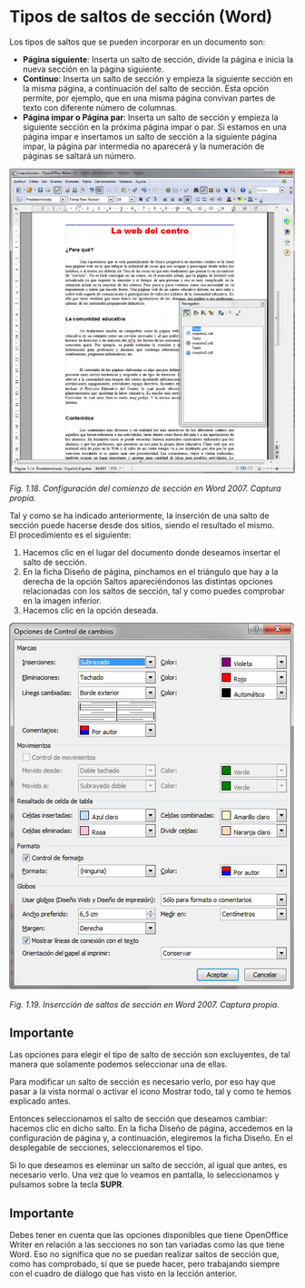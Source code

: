 # Tipos de saltos de sección (Word)

Los tipos de saltos que se pueden incorporar en un documento son:

*   **Página siguiente**: Inserta un salto de sección, divide la página e inicia la nueva sección en la página siguiente.
*   **Continuo**: Inserta un salto de sección y empieza la siguiente sección en la misma página, a continuación del salto de sección. Esta opción permite, por ejemplo, que en una misma página convivan partes de texto con diferente número de columnas.
*   **Página impar o Página par**: Inserta un salto de sección y empieza la siguiente sección en la próxima página impar o par. Si estamos en una página impar e insertamos un salto de sección a la siguiente página impar, la página par intermedia no aparecerá y la numeración de páginas se saltará un número.


![](img/Imagen_14.jpg)


_Fig. 1.18. Configuración del comienzo de sección en Word 2007. Captura propia._

Tal y como se ha indicado anteriormente, la inserción de una salto de sección puede hacerse desde dos sitios, siendo el resultado el mismo.  
El procedimiento es el siguiente:

1.  Hacemos clic en el lugar del documento donde deseamos insertar el salto de sección.
2.  En la ficha Diseño de página, pinchamos en el triángulo que hay a la derecha de la opción Saltos apareciéndonos las distintas opciones relacionadas con los saltos de sección, tal y como puedes comprobar en la imagen inferior.
3.  Hacemos clic en la opción deseada.


![](img/Imagen_15.jpg)


_Fig. 1.19. Insercción de saltos de sección en Word 2007. Captura propia._

## Importante

Las opciones para elegir el tipo de salto de sección son excluyentes, de tal manera que solamente podemos seleccionar una de ellas.

Para modificar un salto de sección es necesario verlo, por eso hay que pasar a la vista normal o activar el icono Mostrar todo, tal y como te hemos explicado antes.

Entonces seleccionamos el salto de sección que deseamos cambiar: hacemos clic en dicho salto. En la ficha Diseño de página, accedemos en la configuración de página y, a continuación, elegiremos la ficha Diseño. En el desplegable de secciones, seleccionaremos el tipo.

Si lo que deseamos es eleminar un salto de sección, al igual que antes, es necesario verlo. Una vez que lo veamos en pantalla, lo seleccionamos y pulsamos sobre la tecla **SUPR**.

## Importante

Debes tener en cuenta que las opciones disponibles que tiene OpenOffice Writer en relación a las secciones no son tan variadas como las que tiene Word. Eso no significa que no se puedan realizar saltos de sección que, como has comprobado, sí que se puede hacer, pero trabajando siempre con el cuadro de diálogo que has visto en la lección anterior.
